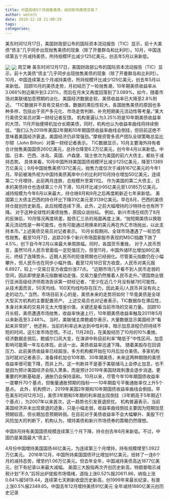 ```yaml
---
title: 中国连续5个月抛售美债，如何影响美债交易？
author: wetech
date: 2018-12-18 21:00:29
tags: 
categories: 
---
```

美东时间12月17日，美国财政部公布的国际资本流动报告（TIC）显示，前十大美债“债主”几乎同步出现抛售美债的现象（除了开曼群岛和比利时）。10月，中国连续第五个月减持美债，所持规模环比减少125亿美元，创去年5月以来新低。
<!-- more -->
<img align="center" border="0" src="https://imgcdn.yicai.com/uppics/images/2018/12/5a648f257e1971af171f0bc083227729.jpg" />
<img align="center" border="0" src="https://imgcdn.yicai.com/uppics/images/2018/12/191fd1c2f65683172f53a2aa2e6a273a.jpg" />
周艾琳
美东时间12月17日，美国财政部公布的国际资本流动报告（TIC）显示，前十大美债“债主”几乎同步出现抛售美债的现象（除了开曼群岛和比利时）。10月，中国连续第五个月减持美债，所持规模环比减少125亿美元，创去年5月以来新低。
回顾10月的美债走势，月初经历了一轮抛售潮，10年期美债收益率从3.066%附近飙升到3.231%，而后在月末又再度回落到了3.089%。如今，随着市场对美联储加息预期的淡化、美国经济数据走软，美债收益率已大降至2.8%附近。
“TIC数据并不具有交易价值，数据的滞后性较大，各国抛售美债的原因也多种多样，包括出于资产多元化、市场走势判断、补充短期美元流动性等考量。”某大行美债交易员对第一财经记者反馈。
机构普遍认为3.25%将是10年期美债收益率的大顶，11月开始便择机加仓长期美债，同时，机构也认为收益率曲线将持续倒挂。“我们认为2019年美国2年期和10年期国债收益率曲线会倒挂，但目前这绝不意味着美国经济衰退，美国经济仍非常强劲。”摩根资管多资产团队全球策略总监比尔顿（John Bilton）对第一财经记者表示。
TIC数据显示，10月主要海外持有者合计抛售美国国债260亿美元，总持仓降至6.2万亿美元，创今年4月以来新低。中国、日本、巴西、冰岛、英国、卢森堡、瑞士依次为美国的前六大债主，都处于减持态势。
具体来看，10月中国所持美国国债规模环比减少125亿美元，降至1.1389万亿美元；9月中国抛售美债137亿美元，抛售力度仅次于减持167亿美元的今年1月。早前被海外视为中国持美债离岸中介的比利时10月持仓增加50亿美元，连续第二个月增持，此前两月连跌，总规模升至第11位。
作为美国的第二大债主，日本的美债持仓也连续第三个月下滑，10月环比减少95亿美元至1.0185万亿美元，减持规模为今年6月以来最大，持仓继8月和9月之后再度刷新近七年来新低。
美国第三大债主巴西的持仓环比下降31亿美元至3139亿美元。早在8月，巴西的美债持仓就创历史新高，此后规模连续下滑。此外，之前大幅增持的沙特持仓也有所下降。
对于这种全球性的美债抛售，原因众说纷纭。
例如，新兴市场在经历了8月的反弹后，10月情况再度转差，股债汇三杀的局面再度上演，“抛短期美债以换取美元流动性是一种可能性，也有可能通过用换来的美元再在外汇市场抛出，以此支持本币。”上述美债交易员对记者表示。
10月长假期间，全球市场遭遇了一轮恐慌性抛售。截至10月7日，追踪20多个新兴市场国家股市表现的MSCI指数下跌了4.5%，创下自今年2月以来最大单周跌幅。同时，各国货币重挫。
对于人民币而言，虽然10月人民币曾面临一定贬值压力，但至11月，中国外储环比增加86亿美元，终结了连降势头，近期人民币的贬值预期也已经弱化。尽管美元指数仍在小幅攀升，但人民币也在同步小幅升值。截至12月18日官方收盘，人民币对美元报6.8927，较上一交易日官方收盘价涨77点。
“近期市场几乎看不到人民币走弱的空间，因此即使是美元指数被动走强，交易力量仍然推着人民币走升。”德国商业银行亚洲高级经济师周浩告诉第一财经记者，“至少在近几个月没有破7的可能性。从技术面而言，50天均线、100天均线均存在压力，因此美元/人民币并没有向上走的动力。”
当然，市场目前关心的是，美债未来的走势将如何？毕竟美债是全球大型买方机构的主要配置资产。
上述交易员也对记者表示，TIC数据存在滞后性，本身对未来的交易并无太大借鉴价值，关键还是看当前市场的交易力量。
回顾10月长假，美债遭遇市场抛售，收益率快速上行，10年期美债收益率触及2011年5月以来新高至3.248%。
当时，美联储主席鲍威尔表示，大量数据显示美国经济“看起来非常好”，他还称，当前的利率远未达到中性利率，暗示加息进程仍将持续不短的时间，这引发市场恐慌。不过，11月28日，在美股经历了10月的10%重挫、经济数据走弱后，鲍威尔口风大变，在演讲中称目前利率“略低于”中性区间，加息影响可能需一年左右体现。此话一出，美债收益率迅速下降。
随着美股存在回调压力、此前美债收益率已经超涨，多方机构都开始在10月后加仓美债。多家机构当时就对记者表示，准备择机加仓10年期、30年期美债，未来这两种期限的美债收益率很可能下降，而非上升。这一判断并不是基于美联储马上会停止加息，也不是因为预计美国经济会陷入萧条，而是预计2019年美国财政刺激会逐步消退。更重要的判断基础是，通胀仍会保持温和。10月以来，尽管今年10年期国债收益率一度攀升70个基点，但衡量通胀预期的指标——10年期盈亏平衡通胀率仅上升5个基点。
此外，机构预计，2019年美国2年期和10年期国债收益率曲线会倒挂。早在美东时间12月3日，美债3年期和5年期的利率就出现倒挂（3年期高于5年期近1个基点），为2007年以来首次，这一趋势也引发衰退担忧。
机构普遍表示，当前美国经济并未出现衰退的迹象，只是小幅走弱，收益率曲线倒挂主要因为短期加息预期较高，但长期加息预期转弱。在目前对于美债收益率不会大幅攀升、美股下行风险加大的判断下，机构认为，增持美债和新兴市场债券的策略仍然理想。
 
 
中国8月持有美国国债规模连续第三个月下降，持仓创去年6月来新低。不过，中国仍是美国最大“债主”。
4月份中国增持美国国债46亿美元，为连续第三个月增持，持有规模增至1.0922万亿美元。
2016年12月，中国所持美国国债环比增加91亿美元，扭转了一连6个月的减持态势，增至约1.06万亿美元。但去年全年，中国减持美债高达1877亿美元，创下有纪录以来最大减幅。
美国三大股指再次齐创历史新高，特朗普暗示减税计划“不久”后将出炉提振市场情绪，道指上涨0.52%报20611.86，纳指上涨0.64%报5819.44，连续第七天刷新收盘历史新高，创1999年来最长纪录，标普上涨0.5%报2349.65。中国去年12月增持美债91亿美元 全年减持1880亿美元创历史记录
